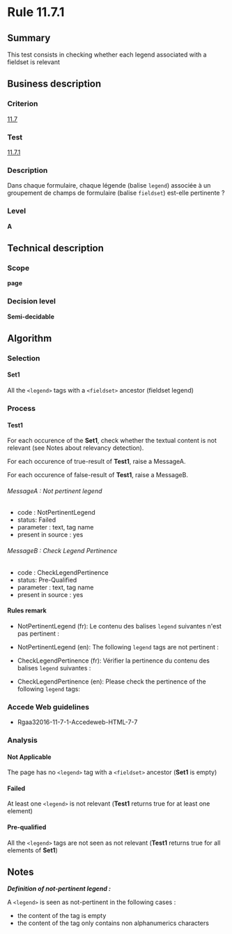 # Rule 11.7.1

## Summary

This test consists in checking whether each legend associated with a
fieldset is relevant

## Business description

### Criterion

[11.7](http://references.modernisation.gouv.fr/rgaa/criteres.html#crit-11-7)

### Test

[11.7.1](http://references.modernisation.gouv.fr/rgaa/criteres.html#test-11-7-1)

### Description

Dans chaque formulaire, chaque l&eacute;gende (balise `legend`) associ&eacute;e &agrave; un groupement de champs de formulaire (balise `fieldset`) est-elle pertinente ?

### Level

**A**

## Technical description

### Scope

**page**

### Decision level

**Semi-decidable**

## Algorithm

### Selection

#### Set1

All the `<legend>` tags with a `<fieldset>` ancestor (fieldset legend)

### Process

#### Test1

For each occurence of the **Set1**, check whether the textual content is not relevant (see Notes about relevancy detection).

For each occurence of true-result of **Test1**, raise a MessageA.

For each occurence of false-result of **Test1**, raise a MessageB.

###### MessageA : Not pertinent legend

-   code : NotPertinentLegend
-   status: Failed
-   parameter : text, tag name
-   present in source : yes

###### MessageB : Check Legend Pertinence

-   code : CheckLegendPertinence
-   status: Pre-Qualified
-   parameter : text, tag name
-   present in source : yes

#### Rules remark

 * NotPertinentLegend (fr): Le contenu des balises <code>legend</code> suivantes n&#39;est pas pertinent : 
 * NotPertinentLegend (en): The following <code>legend</code> tags are not pertinent : 

 * CheckLegendPertinence (fr): V&eacute;rifier la pertinence du contenu des balises <code>legend</code> suivantes : 
 * CheckLegendPertinence (en): Please check the pertinence of the following <code>legend</code> tags:

### Accede Web guidelines

 * Rgaa32016-11-7-1-Accedeweb-HTML-7-7

### Analysis

#### Not Applicable

The page has no `<legend>` tag with a `<fieldset>` ancestor (**Set1** is empty)

#### Failed 

At least one `<legend>` is not relevant (**Test1** returns true for at least one element)

#### Pre-qualified

All the `<legend>` tags are not seen as not relevant (**Test1** returns true for all elements of **Set1**)

## Notes

***Definition of not-pertinent legend :***

A `<legend>` is seen as not-pertinent in the following cases :

-   the content of the tag is empty
-   the content of the tag only contains non alphanumerics characters
